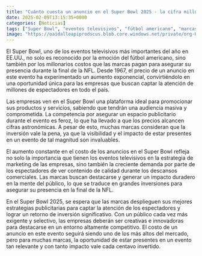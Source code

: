 ```yaml
---
title: "Cuánto cuesta un anuncio en el Super Bowl 2025 - la cifra millonaria que pagan las marcas para estar en la final de la NFL"
date: 2025-02-09T13:15:35+0000
categories: [Noticias]
tags: ["Super Bowl", "eventos televisivos", "fútbol americano", "marcas", "anuncio", "inversión", "estrategias publicitarias."]
image: "https://oaidalleapiprodscus.blob.core.windows.net/private/org-HKmKxpuNw3Y88lm4EBrIPq0n/user-ZwiCXOggLL8ZNNKE2g7rXFmV/img-DAT3jQqo0ITpfLpx3MmCom8F.png?st=2025-02-09T12%3A15%3A35Z&se=2025-02-09T14%3A15%3A35Z&sp=r&sv=2024-08-04&sr=b&rscd=inline&rsct=image/png&skoid=d505667d-d6c1-4a0a-bac7-5c84a87759f8&sktid=a48cca56-e6da-484e-a814-9c849652bcb3&skt=2025-02-08T13%3A22%3A23Z&ske=2025-02-09T13%3A22%3A23Z&sks=b&skv=2024-08-04&sig=7nfr/RI7moDswuRrqr3d5YJJ3rADNap1jBCiRheJpus%3D"
---
```


El Super Bowl, uno de los eventos televisivos más importantes del año en EE.UU., no solo es reconocido por la emoción del fútbol americano, sino también por los millonarios costos que las marcas pagan para asegurar su presencia durante la final de la NFL. Desde 1967, el precio de un anuncio en este evento ha experimentado un aumento exponencial, convirtiéndolo en una oportunidad única para las empresas que buscan captar la atención de millones de espectadores en todo el país.

Las empresas ven en el Super Bowl una plataforma ideal para promocionar sus productos y servicios, sabiendo que tendrán una audiencia masiva y comprometida. La competencia por asegurar un espacio publicitario durante el evento es feroz, lo que ha llevado a que los precios alcancen cifras astronómicas. A pesar de esto, muchas marcas consideran que la inversión vale la pena, ya que la visibilidad y el impacto de estar presentes en un evento de tal magnitud son invaluables.

El aumento constante en el costo de los anuncios en el Super Bowl refleja no solo la importancia que tienen los eventos televisivos en la estrategia de marketing de las empresas, sino también la creciente demanda por parte de los espectadores de ver contenido de calidad durante los descansos comerciales. Las marcas buscan destacarse y generar un impacto duradero en la mente del público, lo que se traduce en grandes inversiones para asegurar su presencia en la final de la NFL.

En el Super Bowl 2025, se espera que las marcas desplieguen sus mejores estrategias publicitarias para captar la atención de los espectadores y lograr un retorno de inversión significativo. Con un público cada vez más exigente y selectivo, las empresas deberán ser creativas e innovadoras para destacarse en un entorno altamente competitivo. El costo de un anuncio en este evento seguirá siendo uno de los más altos del mercado, pero para muchas marcas, la oportunidad de estar presentes en un evento tan relevante y con tanto impacto vale cada centavo invertido.
    